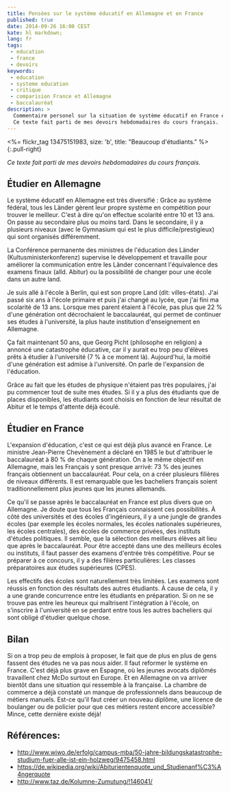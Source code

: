 ```yaml
---
title: Pensées sur le système éducatif en Allemagne et en France
published: true
date: 2014-09-26 16:00 CEST
kate: hl markdown;
lang: fr
tags:
 - education
 - france
 - devoirs
keywords:
 - education
 - systeme education
 - critique
 - comparision France et Allemagne
 - baccalauréat
description: >
  Commentaire personel sur la situation de système éducatif en France et en Allemagne.
  Ce texte fait parti de mes devoirs hebdomadaires du cours français.
---
```


<%= flickr_tag 13475151983, size: 'b', title: "Beaucoup d'étudiants." %>
{:.pull-right}

*Ce texte fait parti de mes devoirs hebdomadaires du cours français.*

## Étudier en Allemagne

Le système éducatif en Allemagne est très diversifié : Grâce au système fédéral,
tous les Länder gèrent leur propre système en compétition pour trouver le meilleur.
C'est à dire qu'on effectue scolarité entre 10 et 13 ans. On passe au secondaire
plus ou moins tard. Dans le secondaire, il y a plusieurs niveaux (avec le Gymnasium
qui est le plus difficile/prestigieux) qui sont organisés différemment.

La Conférence permanente des ministres de l'éducation des Länder
(Kultusministerkonferenz) supervise le développement et travaille pour améliorer
la communication entre les Länder concernant l'équivalence des examens
finaux (alld. Abitur) ou la possibilité de changer pour une école dans un autre
land.


<!-- more -->

Je suis allé à l'école à Berlin, qui est son propre Land (dit: villes-états).
J'ai passé six ans à l'école primaire et puis j'ai changé au lycée, que j'ai fini
ma scolarité de 13 ans. Lorsque mes parent étaient à l'école, pas plus que 22 %
d'une génération ont décrochaient le baccalauréat, qui permet de continuer ses études
à l'université, la plus haute institution d'enseignement en Allemagne.

Ça fait maintenant 50 ans, que Georg Picht (philosophe en religion) a annoncé une
catastrophe éducative, car il y aurait eu trop peu d'élèves prêts à étudier à
l'université (7 % à ce moment là). Aujourd'hui, la moitié d'une génération 
est admise à l'université. On parle de l'expansion de l'éducation.

Grâce au fait que les études de physique n'étaient pas très populaires, j'ai pu
commencer tout de suite mes études. Si il y a plus des étudiants
que de places disponibles, les étudiants sont choisis en fonction de leur résultat de
Abitur et le temps d'attente déjà écoulé.

## Étudier en France

L'expansion d'éducation, c'est ce qui est déjà plus avancé en France. Le ministre
Jean-Pierre Chevènement a déclaré en 1985 le but d'attribuer le baccalauréat à
80 % de chaque génération. On a le même objectif en Allemagne, mais les Français
y sont presque arrivé: 73 % des jeunes français obtiennent un baccalauréat.
Pour cela, on a créer plusieurs filières de niveaux différents. Il est remarquable
que les bacheliers français soient traditionnellement plus jeunes que les jeunes allemands.

Ce qu'il se passe après le baccalauréat en France est plus divers que on
Allemagne. Je doute que tous les Français connaissent ces possibilités.
À côté des universités et des écoles d'ingénieurs, il y a une jungle de grandes
écoles (par exemple les écoles normales, les écoles nationales supérieures, les écoles
centrales), des écoles de commerce privées, des instituts d'études politiques.
Il semble, que la sélection des meilleurs élèves ait lieu que après le baccalauréat.
Pour être accepté dans une des meilleurs écoles ou instituts, il faut passer
des examens d'entrée très compétitive. Pour se préparer à ce concours, il y a
des filières particulières: Les classes préparatoires aux études supérieures (CPES).

Les effectifs des écoles sont naturellement très limitées. Les examens sont réussis
en fonction des résultats des autres étudiants. À cause de cela, il y a une grande
concurrence entre les étudiants en préparation. Si on ne se trouve pas entre les
heureux qui maîtrisent l'intégration à l'école, on s'inscrire à l'université en se perdant entre
tous les autres bacheliers qui sont obligé d'étudier quelque chose.

## Bilan

Si on a trop peu de emplois à proposer, le fait que de plus en plus de gens fassent
des études ne va pas nous aider. Il faut reformer le système en France. C'est déjà plus grave en Espagne,
où les jeunes avocats diplômés travaillent chez McDo surtout en Europe.
Et en Allemagne on va arriver bientôt dans une situation qui ressemble à la française. 
La chambre de commerce a déjà constaté un manque de professionnels dans beaucoup de métiers
manuels. Est-ce qu'il faut créer un nouveau diplôme, une licence de boulanger ou  de policier pour
que ces métiers restent encore accessible? Mince, cette dernière existe déjà!

## Références:
- <http://www.wiwo.de/erfolg/campus-mba/50-jahre-bildungskatastrophe-studium-fuer-alle-ist-ein-holzweg/9475458.html>
- <https://de.wikipedia.org/wiki/Abiturientenquote_und_Studienanf%C3%A4ngerquote>
- <http://www.taz.de/Kolumne-Zumutung/!146041/>
